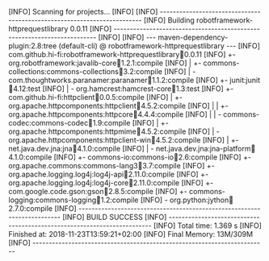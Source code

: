 [INFO] Scanning for projects...
[INFO] 
[INFO] ------------------------------------------------------------------------
[INFO] Building robotframework-httprequestlibrary 0.0.11
[INFO] ------------------------------------------------------------------------
[INFO] 
[INFO] --- maven-dependency-plugin:2.8:tree (default-cli) @ robotframework-httprequestlibrary ---
[INFO] com.github.hi-fi:robotframework-httprequestlibrary:jar:0.0.11
[INFO] +- org.robotframework:javalib-core:jar:1.2.1:compile
[INFO] |  +- commons-collections:commons-collections:jar:3.2:compile
[INFO] |  \- com.thoughtworks.paranamer:paranamer:jar:1.1.2:compile
[INFO] +- junit:junit:jar:4.12:test
[INFO] |  \- org.hamcrest:hamcrest-core:jar:1.3:test
[INFO] +- com.github.hi-fi:httpclient:jar:0.0.5:compile
[INFO] |  +- org.apache.httpcomponents:httpclient:jar:4.5.2:compile
[INFO] |  |  +- org.apache.httpcomponents:httpcore:jar:4.4.4:compile
[INFO] |  |  \- commons-codec:commons-codec:jar:1.9:compile
[INFO] |  +- org.apache.httpcomponents:httpmime:jar:4.5.2:compile
[INFO] |  \- org.apache.httpcomponents:httpclient-win:jar:4.5.2:compile
[INFO] |     +- net.java.dev.jna:jna:jar:4.1.0:compile
[INFO] |     \- net.java.dev.jna:jna-platform:jar:4.1.0:compile
[INFO] +- commons-io:commons-io:jar:2.6:compile
[INFO] +- org.apache.commons:commons-lang3:jar:3.7:compile
[INFO] +- org.apache.logging.log4j:log4j-api:jar:2.11.0:compile
[INFO] +- org.apache.logging.log4j:log4j-core:jar:2.11.0:compile
[INFO] +- com.google.code.gson:gson:jar:2.8.5:compile
[INFO] +- commons-logging:commons-logging:jar:1.2:compile
[INFO] \- org.python:jython:jar:2.7.0:compile
[INFO] ------------------------------------------------------------------------
[INFO] BUILD SUCCESS
[INFO] ------------------------------------------------------------------------
[INFO] Total time: 1.369 s
[INFO] Finished at: 2018-11-23T13:59:21+02:00
[INFO] Final Memory: 13M/309M
[INFO] ------------------------------------------------------------------------
